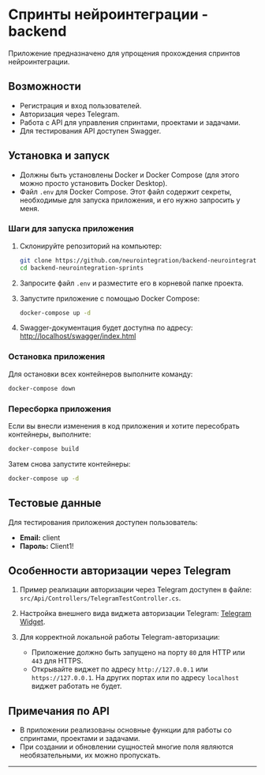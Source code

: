 # Спринты нейроинтеграции - backend
Приложение предназначено для упрощения прохождения спринтов нейроинтеграции.

## Возможности

- Регистрация и вход пользователей.
- Авторизация через Telegram.
- Работа с API для управления спринтами, проектами и задачами.
- Для тестирования API доступен Swagger.

## Установка и запуск

- Должны быть установлены Docker и Docker Compose (для этого можно просто установить Docker Desktop).
- Файл `.env` для Docker Compose. Этот файл содержит секреты, необходимые для запуска приложения, и его нужно запросить у меня.

### Шаги для запуска приложения

1. Склонируйте репозиторий на компьютер:

   ```bash
   git clone https://github.com/neurointegration/backend-neurointegration-sprints
   cd backend-neurointegration-sprints
   ```

2. Запросите файл `.env` и разместите его в корневой папке проекта.

3. Запустите приложение с помощью Docker Compose:

   ```bash
   docker-compose up -d
   ```

4. Swagger-документация будет доступна по адресу:
   [http://localhost/swagger/index.html](http://localhost/swagger/index.html)

### Остановка приложения

Для остановки всех контейнеров выполните команду:

```bash
docker-compose down
```

### Пересборка приложения

Если вы внесли изменения в код приложения и хотите пересобрать контейнеры, выполните:

```bash
docker-compose build
```

Затем снова запустите контейнеры:

```bash
docker-compose up -d
```

## Тестовые данные

Для тестирования приложения доступен пользователь:

- **Email:** client
- **Пароль:** Client1!

## Особенности авторизации через Telegram

1. Пример реализации авторизации через Telegram доступен в файле:
   `src/Api/Controllers/TelegramTestController.cs`.

2. Настройка внешнего  вида виджета авторизации Telegram:
   [Telegram Widget](https://core.telegram.org/widgets/login).

3. Для корректной локальной работы Telegram-авторизации:

   - Приложение должно быть запущено на порту `80` для HTTP или `443` для HTTPS.
   - Открывайте виджет по адресу `http://127.0.0.1` или `https://127.0.0.1`. На других портах или по адресу `localhost` виджет работать не будет.

## Примечания по API

- В приложении реализованы основные функции для работы со спринтами, проектами и задачами.
- При создании и обновлении сущностей многие поля являются необязательными, их можно пропускать.

---
